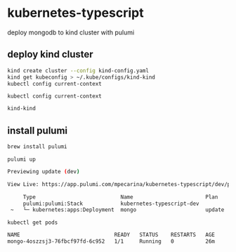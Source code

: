 # kubernetes-typescript

deploy mongodb to kind cluster with pulumi

## deploy kind cluster

```sh
kind create cluster --config kind-config.yaml
kind get kubeconfig > ~/.kube/configs/kind-kind
kubectl config current-context
```

`kubectl config current-context`

```sh
kind-kind
```

## install pulumi

```sh
brew install pulumi
```

`pulumi up`

```sh
Previewing update (dev)

View Live: https://app.pulumi.com/mpecarina/kubernetes-typescript/dev/previews/417ebd08-618e-441e-9068-3655b4fabbb3

     Type                           Name                       Plan       Info
     pulumi:pulumi:Stack            kubernetes-typescript-dev             79 messages
 ~   └─ kubernetes:apps:Deployment  mongo                      update     [diff: ~spec]
```

`kubectl get pods`

```sh
NAME                              READY   STATUS    RESTARTS   AGE
mongo-4oszzsj3-76fbcf97fd-6c952   1/1     Running   0          26m
```
